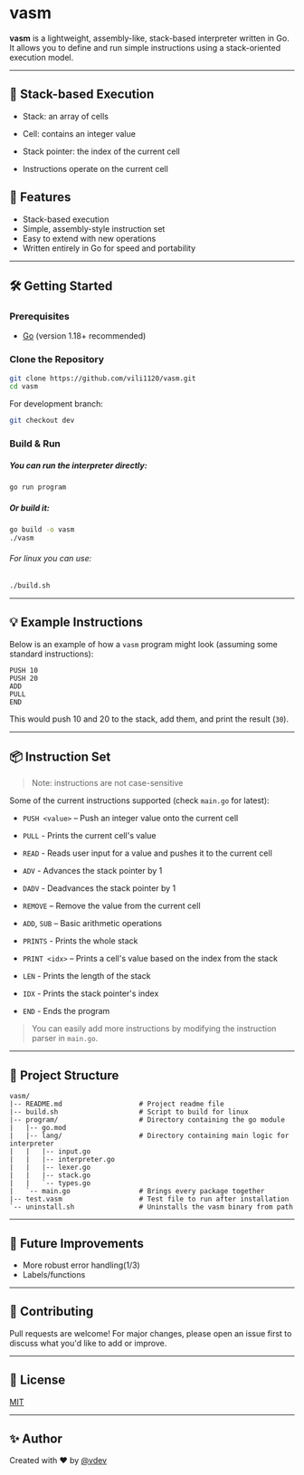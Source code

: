 # vasm

**vasm** is a lightweight, assembly-like, stack-based interpreter written in Go. It allows you to define and run simple instructions using a stack-oriented execution model.

---

##   Stack-based Execution

- Stack: an array of cells
- Cell: contains an integer value
- Stack pointer: the index of the current cell

- Instructions operate on the current cell

## 🚀 Features

- Stack-based execution
- Simple, assembly-style instruction set
- Easy to extend with new operations
- Written entirely in Go for speed and portability

---

## 🛠️ Getting Started

### Prerequisites

- [Go](https://golang.org/dl/) (version 1.18+ recommended)

### Clone the Repository

```bash
git clone https://github.com/vili1120/vasm.git
cd vasm
```
For development branch:

```bash
git checkout dev
```

### Build & Run

##### You can run the interpreter directly:

```bash
go run program
```

##### Or build it:

```bash
go build -o vasm
./vasm
```

###### For linux you can use:

```bash
./build.sh
```

---

## 💡 Example Instructions

Below is an example of how a `vasm` program might look (assuming some standard instructions):

```
PUSH 10
PUSH 20
ADD
PULL
END
```

This would push 10 and 20 to the stack, add them, and print the result (`30`).

---

## 📦 Instruction Set

> Note: instructions are not case-sensitive

Some of the current instructions supported (check `main.go` for latest):

- `PUSH <value>` – Push an integer value onto the current cell
- `PULL` - Prints the current cell's value
- `READ` - Reads user input for a value and pushes it to the current cell

- `ADV` - Advances the stack pointer by 1
- `DADV` - Deadvances the stack pointer by 1

- `REMOVE` – Remove the value from the current cell

- `ADD`, `SUB` – Basic arithmetic operations

- `PRINTS` - Prints the whole stack
- `PRINT <idx>` – Prints a cell's value based on the index from the stack

- `LEN` - Prints the length of the stack
- `IDX` - Prints the stack pointer's index

- `END` - Ends the program

> You can easily add more instructions by modifying the instruction parser in `main.go`.

---

## 📂 Project Structure

```
vasm/
|-- README.md                   # Project readme file
|-- build.sh                    # Script to build for linux
|-- program/                    # Directory containing the go module
|   |-- go.mod
|   |-- lang/                   # Directory containing main logic for interpreter
|   |   |-- input.go
|   |   |-- interpreter.go
|   |   |-- lexer.go
|   |   |-- stack.go
|   |   `-- types.go
|   `-- main.go                 # Brings every package together
|-- test.vasm                   # Test file to run after installation
`-- uninstall.sh                # Uninstalls the vasm binary from path
```

---

## 🧱 Future Improvements

- More robust error handling(1/3)
- Labels/functions

---

## 🤝 Contributing

Pull requests are welcome! For major changes, please open an issue first to discuss what you'd like to add or improve.

---

## 📄 License

[MIT](LICENSE)

---

## ✨ Author

Created with ❤️ by [@vdev](https://github.com/vili1120)
